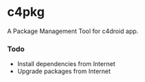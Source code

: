 # c4pkg
A Package Management Tool for c4droid app.

### Todo
* Install dependencies from Internet
* Upgrade packages from Internet
